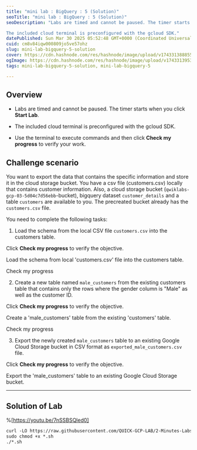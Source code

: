 ```yaml
---
title: "mini lab : BigQuery : 5 (Solution)"
seoTitle: "mini lab : BigQuery : 5 (Solution)"
seoDescription: "Labs are timed and cannot be paused. The timer starts when you click Start Lab.

The included cloud terminal is preconfigured with the gcloud SDK."
datePublished: Sun Mar 30 2025 05:52:48 GMT+0000 (Coordinated Universal Time)
cuid: cm8v84iqw000809jo5ve57ohz
slug: mini-lab-bigquery-5-solution
cover: https://cdn.hashnode.com/res/hashnode/image/upload/v1743313888553/2c84e07a-abcf-44ba-a8f5-db3f14cfca7f.png
ogImage: https://cdn.hashnode.com/res/hashnode/image/upload/v1743313953965/036a12ac-25fd-47df-9d7f-4399114a2d14.png
tags: mini-lab-bigquery-5-solution, mini-lab-bigquery-5

---
```


## **Overview**

* Labs are timed and cannot be paused. The timer starts when you click **Start Lab**.
    
* The included cloud terminal is preconfigured with the gcloud SDK.
    
* Use the terminal to execute commands and then click **Check my progress** to verify your work.
    

## **Challenge scenario**

You want to export the data that contains the specific information and store it in the cloud storage bucket. You have a csv file (customers.csv) locally that contains customer information. Also, a cloud storage bucket (`qwiklabs-gcp-03-5d04c7d56ebb`\-bucket), bigquery dataset `customer_details` and a table `customers` are available to you. The precreated bucket already has the `customers.csv` file.

You need to complete the following tasks:

1. Load the schema from the local CSV file `customers.csv` into the customers table.
    

Click **Check my progress** to verify the objective.

Load the schema from local 'customers.csv' file into the customers table.

Check my progress

2. Create a new table named `male_customers` from the existing customers table that contains only the rows where the gender column is "Male" as well as the customer ID.
    

Click **Check my progress** to verify the objective.

Create a 'male\_customers' table from the existing 'customers' table.

Check my progress

3. Export the newly created `male_customers` table to an existing Google Cloud Storage bucket in CSV format as `exported_male_customers.csv` file.
    

Click **Check my progress** to verify the objective.

Export the 'male\_customers' table to an existing Google Cloud Storage bucket.

---

## Solution of Lab

%[https://youtu.be/7nSSBSQled0] 

```apache
curl -LO https://raw.githubusercontent.com/QUICK-GCP-LAB/2-Minutes-Labs-Solutions/refs/heads/main/mini%20lab%20BigQuery%205/shell.sh
sudo chmod +x *.sh
./*.sh
```